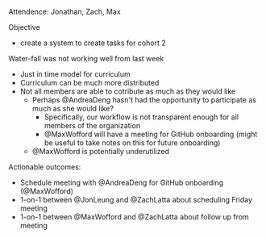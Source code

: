 Attendence: Jonathan, Zach, Max

Objective
- create a system to create tasks for cohort 2

Water-fall was not working well from last week
- Just in time model for curriculum
- Curriculum can be much more distributed
- Not all members are able to cotribute as much as they would like
  - Perhaps @AndreaDeng hasn't had the opportunity to participate as much as she would like?
    - Specifically, our workflow is not transparent enough for all members of the organization
    - @MaxWofford will have a meeting for GitHub onboarding (might be useful to take notes on this for future onboarding)
  - @MaxWofford is potentially underutilized 

Actionable outcomes:
- Schedule meeting with @AndreaDeng for GitHub onboarding (@MaxWofford)
- 1-on-1 between @JonLeung and @ZachLatta about scheduling Friday meeting
- 1-on-1 between @MaxWofford and @ZachLatta about follow up from meeting
